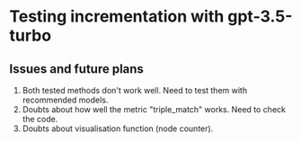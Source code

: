# Testing incrementation with gpt-3.5-turbo

## Issues and future plans

1. Both tested methods don't work well. Need to test them with recommended models.
2. Doubts about how well the metric "triple_match" works. Need to check the code.
3. Doubts about visualisation function (node counter).
